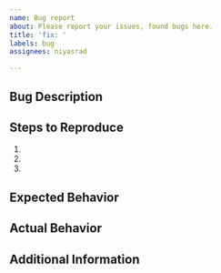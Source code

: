 ```yaml
---
name: Bug report
about: Please report your issues, found bugs here.
title: 'fix: '
labels: bug
assignees: niyasrad

---
```


## Bug Description
<!-- Provide a brief description of the bug -->

## Steps to Reproduce
<!-- Outline the steps to reproduce the bug -->

1. 
2. 
3. 

## Expected Behavior
<!-- Describe what you expected to happen -->

## Actual Behavior
<!-- Explain what actually happened -->

## Additional Information
<!-- Provide any additional information that may be helpful -->
